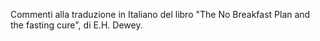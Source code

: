 Commenti alla traduzione in Italiano del libro "The No Breakfast Plan and the fasting cure", di E.H. Dewey.
